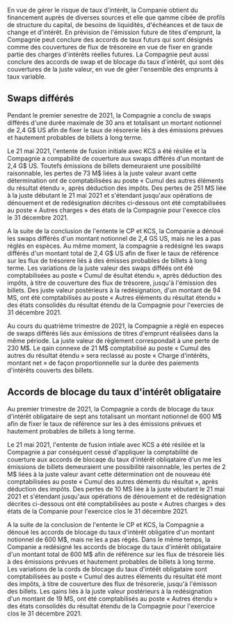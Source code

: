 En vue de gérer le risque de taux d'intérêt, la Companie obtient du financement auprès de diverses sources et elle que qamme cibée de profils de structure du capital, de besoins de liquidités, d'échéances et de taux de change et d'intérêt. En prévision de l'émission future de tites d'emprunt, la Compagnie peut conclure des accords de taux futurs qui sont désignés comme des couvertures de flux de trésoreire en vue de fixer en grande partie des charges d'intérêts réelles futures. La Compagnie peut aussi conclure des accords de swap et de blocage du taux d'intérêt, qui sont dés couvertures de la juste valeur, en vue de géer l'ensemble des emprunts à taux variable.

## Swaps différés

Pendant le premier senestre de 2021, la Compagnie a conclu de swaps différés d'une durée maximale de 30 ans et totalisant un mortant notionnel de 2,4 G\$ US afin de fixer le taux de résorerie liés à des émissions prévues et hautement probables de billets à long terme.

Le 21 mai 2021, l'entente de fusion initiale avec KCS a été résilée et la Compagnie a compabilité de couerture aux swaps différés d'un montant de 2,4 G\$ US. Toutefs émissions de billets demeuraient une possibilité raisonnable, les pertes de 73 M\$ liées à la juste valeur avant cette détermination ont de comptabilisées au poste « Cumul des autres éléments du résultat étendu », après déduction des impôts. Des pertes de 251 MS liée à la juste débutant le 21 mai 2021 et s'étendant jusqu'aux opérations de dénouement et de redésignation décrites ci-dessous ont été comptabilisées au poste « Autres charges » des états de la Compagnie pour l'execce clos le 31 décembre 2021.

A la suite de la conclusion de l'entente le CP et KCS, la Companie a dénoué les swaps différés d'un montant notionnel de 2,4 GS US, mais ne les a pas réglés en espèces. Au même moment, la compagnie a redésigné les swaps différés d'un montant total de 2,4 G\$ US afin de fixer le taux de référence sur les flux de trésorere liés à des émisses probables de billets à long terme. Les variations de la juste valeur des swaps difféés ont été comptabilisées au poste « Cumul de ésultat étendu », après déduction des impôts, à titre de couverture des flux de trésorere, jusqu'à l'émission des billets. Des juste valeur postérieurs à la redésignation, d'un montant de 94 MS, ont été comptabilisés au poste « Autres éléments du résultat étendu » des états consolidés du résultat étendu de la Compagnie pour l'exercies de 31 décembre 2021.

Au cours du quatrième trimestre de 2021, la Compagnie a réglé en especes de swaps différés liés aux émissions de titres d'emprunt réalisées dans la même période. La juste valeur de règlement correspondait à une perte de 230 M\$. Le qain connexe de 21 M\$ comptabilisé au poste « Cumul des autres du résultat étendu » sera reclassé au poste « Charge d'intérêts, montant net » de façon proportionnelle sur la durée des paiements d'intérêts couverts des billets.

## Accords de blocage du taux d'intérêt obligataire

 Au premier trimestre de 2021, la Compagnie a cords de blocage du taux d'intérêt obligataire de sept ans totalisant un montant notionnel de 600 M\$ afin de fixer le taux de référence sur les à des émissions prévues et hautement probables de billets à long terme.

Le 21 mai 2021, l'entente de fusion intiale avec KCS a été résilée et la Compagnie a par conséquent cessé d'appliquer la comptabilité de couerture aux accords de blocaqe du taux d'intérêt obliqataire d'un me les émissions de billets demeuraient une possibilité raisonnable, les pertes de 2 M\$ liées à la juste valeur avant cette détermination ont de nouveau été comptabilisées au poste « Cumul des autres déments du résultat », après déduction des impôts. Des pertes de 10 MS liée à la juste vébutant le 21 mai 2021 et s'étendant jusqu'aux opérations de dénouement et de redésignation décrites ci-dessous ont été comptabilisées au poste « Autres charges » des états de la Companie pour l'exercice clos le 31 décembre 2021.

A la suite de la conclusion de l'entente le CP et KCS, la Compagnie a dénoué les accords de blocage du taux d'intérêt obligatire d'un montant notionnel de 600 M\$, mais ne les a pas régés. Dans le même temps, la Companie a redésigné les accords de blocage du taux d'intérêt obligataire d'un montant total de 600 M\$ afin de référence sur les flux de trésoreie liés à des émissions prévues et hautement probables de billets à long terme. Les variations de la cords de blocage du taux d'intéêt obligataire sont comptabilisées au poste « Cumul des autres éléments du résultat été mont des impôts, à titre de couverture des flux de trésorerie, jusqu'à l'émisson des billets. Les qains liés à la juste valeur postérieurs à la redésignation d'un montant de 19 MS, ont été comptabilisés au poste « Autres étendu » des états consolidés du résultat étendu de la Compagnie pour l'exercice clos le 31 décembre 2021.